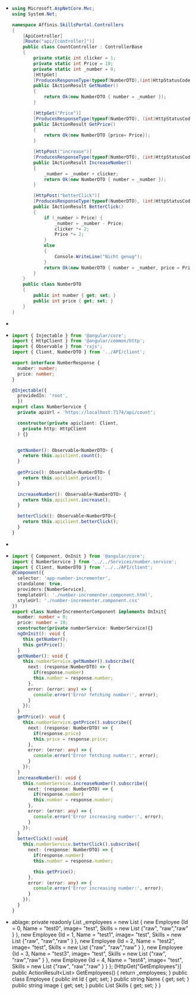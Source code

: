 - ``` c#
  using Microsoft.AspNetCore.Mvc;
  using System.Net;
  
  namespace Affinis.SkillsPortal.Controllers
  {
      [ApiController]
      [Route("api/[controller]")]
      public class CountController : ControllerBase
      {
          private static int clicker = 1;
          private static int Price = 10;
          private static int _number = 0;
          [HttpGet]
          [ProducesResponseType(typeof(NumberDTO),(int)HttpStatusCode.OK)]
          public IActionResult GetNumber()
          {
              return Ok(new NumberDTO { number = _number });
          }
  
          [HttpGet("Price")]
          [ProducesResponseType(typeof(NumberDTO), (int)HttpStatusCode.OK)]
          public IActionResult GetPrice()
          {
              return Ok(new NumberDTO {price= Price});
          }
  
          [HttpPost("increase")]
          [ProducesResponseType(typeof(NumberDTO), (int)HttpStatusCode.OK)]
          public IActionResult IncreaseNumber()
          {
              _number = _number + clicker;
              return Ok(new NumberDTO { number = _number });
          }
  
          [HttpPost("betterClick")]
          [ProducesResponseType(typeof(NumberDTO), (int)HttpStatusCode.OK)]
          public IActionResult BetterClick()
          {
              if (_number > Price) {
                  _number = _number - Price;
                  clicker *= 2;
                  Price *= 2;
              }
              else
              {
                  Console.WriteLine("Nicht genug");
              }
              return Ok(new NumberDTO { number = _number, price = Price });
          }
      }
      public class NumberDTO
      {
          public int number { get; set; }
          public int price { get; set; }
      }
  }
  ```
-
- ```TypeScript
  import { Injectable } from '@angular/core';
  import { HttpClient } from '@angular/common/http';
  import { Observable } from 'rxjs';
  import { Client, NumberDTO } from '../API/client';
  
  export interface NumberResponse {
    number: number;
    price: number;
  }
  
  @Injectable({
    providedIn: 'root',
    })
  export class NumberService {
    private apiUrl = 'https://localhost:7174/api/count';
  
    constructor(private apiclient: Client,
      private http: HttpClient
    ) {}
  
  
    getNumber(): Observable<NumberDTO> {
      return this.apiclient.count();
    }
    
    getPrice(): Observable<NumberDTO> {
      return this.apiclient.price();
    }
  
    increaseNumber(): Observable<NumberDTO> {
      return this.apiclient.increase();
    }
  
    betterClick(): Observable<NumberDTO>{
      return this.apiclient.betterClick();
    }
  }
  ```
-
- ```TypeScript
  import { Component, OnInit } from '@angular/core';
  import { NumberService } from '../../Services/number.service';
  import { Client, NumberDTO } from '../../API/client';
  @Component({
    selector: 'app-number-incrementer',
    standalone: true,
    providers:[NumberService],
    templateUrl: './number-incrementer.component.html',
    styleUrl: './number-incrementer.component.css'
  })
  export class NumberIncrementerComponent implements OnInit{
    number: number = 0;
    price: number = 10;
    constructor(private numberService: NumberService){}
    ngOnInit(): void {
      this.getNumber();
      this.getPrice();
    }
    getNumber(): void {
      this.numberService.getNumber().subscribe({
        next: (response:NumberDTO) => {
          if(response.number)
          this.number = response.number;
        },
        error: (error: any) => {
          console.error('Error fetching number:', error);
        }
      });
    }
    getPrice(): void {
      this.numberService.getPrice().subscribe({
        next: (response: NumberDTO) => {
          if(response.price)
          this.price = response.price;
        },
        error: (error: any) => {
          console.error('Error fetching number:', error);
        }
      });
    }
    increaseNumber(): void {
      this.numberService.increaseNumber().subscribe({
        next: (response: NumberDTO) => {
          if(response.number)
          this.number = response.number;
        },
        error: (error: any) => {
          console.error('Error increasing number:', error);
        }
      });
    }
    betterClick():void{
      this.numberService.betterClick().subscribe({
        next: (response: NumberDTO) => {
          if(response.number)
          this.number = response.number;
  
          this.getPrice();
        },
        error: (error: any) => {
          console.error('Error increasing number:', error);
        }
      });
    }
  }
  ```
- ablage:
  private readonly List<Employee> _employees = new List<Employee>
  {
      new Employee {Id = 0, Name = "test0", image= "test", Skills = new List<string> {"raw", "raw","raw" } },
      new Employee {Id = 1, Name = "test1", image= "test", Skills = new List<string> {"raw", "raw","raw" } },
      new Employee {Id = 2, Name = "test2", image= "test", Skills = new List<string> {"raw", "raw","raw" } },
      new Employee {Id = 3, Name = "test3", image= "test", Skills = new List<string> {"raw", "raw","raw" } },
      new Employee {Id = 4, Name = "test4", image= "test", Skills = new List<string> {"raw", "raw","raw" } }
  };
  [HttpGet("GetEmployees")]
  public ActionResult<List<Employee>> GetEmployees()
  {
  return _employees;
  }
  public class Employee
  {
      public int Id { get; set; }
      public string Name { get; set; }
      public string image { get; set; }
      public List<string> Skills { get; set; }
  }